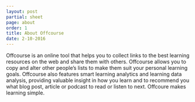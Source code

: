 ```yaml
---
layout: post
partial: sheet
page: about
order: 1
title: About Offcourse
date: 2-10-2016
---
```

Offcourse is an online tool that helps you to collect links to the best learning resources on the web and share them with others. Offcourse allows you to copy and alter other people’s lists to make them suit your personal learning goals. Offcourse also features smart learning analytics and learning data analysis, providing valuable insight in how you learn and to recommend you what blog post, article or podcast to read or listen to next. Offcoure makes learning simple.
